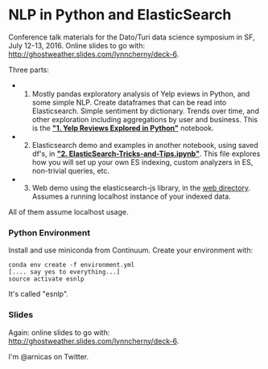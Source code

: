 # NLP in Python and ElasticSearch

Conference talk materials for the Dato/Turi data science symposium in SF, July 12-13, 2016.
Online slides to go with: http://ghostweather.slides.com/lynncherny/deck-6.

Three parts:

* 1. Mostly pandas exploratory analysis of Yelp  eviews in Python, and some simple NLP.  Create dataframes that can be read into Elasticsearch.  Simple sentiment by dictionary.  Trends over time, and other exploration including aggregations by user and business. This is the **["1. Yelp Reviews Explored in Python"](https://github.com/arnicas/nlp_elasticsearch_reviews/blob/master/1.%20Yelp%20Reviews%20Explored%20in%20Python.ipynb)** notebook.
* 2. Elasticsearch demo and examples in another notebook, using saved df's, in **["2. ElasticSearch-Tricks-and-Tips.ipynb"](https://github.com/arnicas/nlp_elasticsearch_reviews/blob/master/2.%20ElasticSearch-Tricks-and-Tips.ipynb)**.  This file explores how you will set up your own ES indexing, custom analyzers in ES, non-trivial queries, etc.
* 3. Web demo using the elasticsearch-js library, in the [web directory](https://github.com/arnicas/nlp_elasticsearch_reviews/tree/master/web).  Assumes a running localhost instance of your indexed data.

All of them assume localhost usage.

### Python Environment

Install and use miniconda from Continuum. Create your environment with:

```` 
conda env create -f environment.yml
[.... say yes to everything...]
source activate esnlp
````

It's called "esnlp".

### Slides

Again: online slides to go with: http://ghostweather.slides.com/lynncherny/deck-6.

I'm @arnicas on Twitter.

